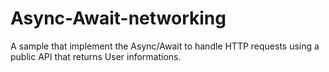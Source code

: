 # Async-Await-networking

A sample that implement the Async/Await to handle HTTP requests using a public API that returns User informations. 
